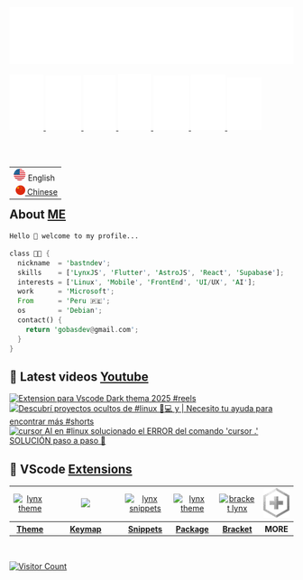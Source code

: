 <!-- Top [Presentation] -->
<div style="display: flex; flex-direction: row; align-items: center; justify-content: center; gap: 0;" width="12%">

[![Facebook](https://raw.githubusercontent.com/bastndev/bastndev/f10a98b7c018c62c066f439d57331cb99f843052/.github/assets/svg/on1.svg)](https://web.facebook.com/bastndev/)

[![Facebook](https://raw.githubusercontent.com/bastndev/bastndev/f10a98b7c018c62c066f439d57331cb99f843052/.github/assets/svg/on2.svg)](https://web.facebook.com/bastndev/)

[![Facebook](https://raw.githubusercontent.com/bastndev/bastndev/f10a98b7c018c62c066f439d57331cb99f843052/.github/assets/svg/on3.svg)](https://web.facebook.com/bastndev/)

[![Facebook](https://raw.githubusercontent.com/bastndev/bastndev/f10a98b7c018c62c066f439d57331cb99f843052/.github/assets/svg/on4.svg)](https://web.facebook.com/bastndev/)

[![Facebook](https://raw.githubusercontent.com/bastndev/bastndev/f10a98b7c018c62c066f439d57331cb99f843052/.github/assets/svg/on5.svg)](https://web.facebook.com/bastndev/)

[![Facebook](https://raw.githubusercontent.com/bastndev/bastndev/f10a98b7c018c62c066f439d57331cb99f843052/.github/assets/svg/on6.svg)](https://web.facebook.com/bastndev/)

[![Facebook](https://raw.githubusercontent.com/bastndev/bastndev/f10a98b7c018c62c066f439d57331cb99f843052/.github/assets/svg/on7.svg)](https://web.facebook.com/bastndev/)

[![Facebook](https://raw.githubusercontent.com/bastndev/bastndev/f10a98b7c018c62c066f439d57331cb99f843052/.github/assets/svg/on8.svg)](https://web.facebook.com/bastndev/)

</div>

  <a href="https://youtube.com/@bastndev?sub_confirmation=1">
    <img src=".github/assets/svg/on2.svg" width="12%" alt="YouTube">
  </a>
  <a href="https://bsky.app/profile/bastndev.com">
    <img src=".github/assets/svg/on3.svg" width="12.5%" alt="Bluesky">
  </a>
  <a href="https://www.instagram.com/bastndev/">
    <img src=".github/assets/svg/on4.svg" width="11.5%" alt="Instagram">
  </a>
  <a href="https://www.linkedin.com/in/bastndev/">
    <img src=".github/assets/svg/on5.svg" width="11.5%" alt="LinkedIn">
  </a>
  <a href="https://x.com/bastndev">
    <img src=".github/assets/svg/on6.svg" width="12.5%" alt="X">
  </a>
  <a href="https://codepen.io/bastndev">
    <img src=".github/assets/svg/on7.svg" width="12%" alt="CodePen">
  </a>
  <a href="https://www.bastndev.com/">
    <img src=".github/assets/svg/on8.svg" width="12%" alt="Me">
  </a>

<!-- Flag US/CN -->
<table align="right">
  <tr>
  <P>ㅤ</P>
    <td>
      <img src=".github/assets/img/us_flag.png" alt="US flag" width="22px" /> English
    </td>
  </tr>
  <tr>
    <td>
      <span>­­ </span>
      <a href="https://github.com/bastndev">
        <img src=".github/assets/img/cn_flag.png" alt="CN flag" width="17px" /> Chinese
      </a>
    </td>
  </tr>
</table>

<!-- About ME -->

## About [ME](https://www.bastndev.com)

```py
Hello 👋 welcome to my profile...
```

```rs
class 🧑‍💻 {
  nickname  = 'bastndev';
  skills    = ['LynxJS', 'Flutter', 'AstroJS', 'React', 'Supabase'];
  interests = ['Linux', 'Mobile', 'FrontEnd', 'UI/UX', 'AI'];
  work      = 'Microsoft';
  From      = 'Peru 🇵🇪';
  os        = 'Debian';
  contact() {
    return 'gobasdev@gmail.com';
  }
}
```

<!-- Youtube channel -->

## 🔴 Latest videos [Youtube](https://youtube.com/@bastndev?sub_confirmation=1)

<!-- prettier-ignore-start -->
<!-- BEGIN YOUTUBE-CARDS -->
[![Extension para Vscode Dark thema 2025  #reels](https://ytcards.demolab.com/?id=h7F9kvvQOLw&title=Extension+para+Vscode+Dark+thema+2025++%23reels&lang=en&timestamp=1744517996&background_color=%230d1117&title_color=%23ffffff&stats_color=%23dedede&max_title_lines=2&width=278&border_radius=10&duration=38 "Extension para Vscode Dark thema 2025  #reels")](https://www.youtube.com/shorts/h7F9kvvQOLw)
[![Descubrí proyectos ocultos de #linux  🐧💻 y | Necesito tu ayuda para encontrar más #shorts](https://ytcards.demolab.com/?id=_IAXOqjpmkQ&title=Descubr%C3%AD+proyectos+ocultos+de+%23linux++%F0%9F%90%A7%F0%9F%92%BB+y+%7C+Necesito+tu+ayuda+para+encontrar+m%C3%A1s+%23shorts&lang=en&timestamp=1743826045&background_color=%230d1117&title_color=%23ffffff&stats_color=%23dedede&max_title_lines=2&width=278&border_radius=10&duration=60 "Descubrí proyectos ocultos de #linux  🐧💻 y | Necesito tu ayuda para encontrar más #shorts")](https://www.youtube.com/shorts/_IAXOqjpmkQ)
[![cursor AI en #linux solucionado el ERROR del comando 'cursor .' SOLUCIÓN paso a paso 💪](https://ytcards.demolab.com/?id=WWU3C3m-pGQ&title=cursor+AI+en+%23linux+solucionado+el+ERROR+del+comando+%27cursor+.%27+SOLUCI%C3%93N+paso+a+paso+%F0%9F%92%AA&lang=en&timestamp=1741627493&background_color=%230d1117&title_color=%23ffffff&stats_color=%23dedede&max_title_lines=2&width=278&border_radius=10&duration=67 "cursor AI en #linux solucionado el ERROR del comando 'cursor .' SOLUCIÓN paso a paso 💪")](https://www.youtube.com/shorts/WWU3C3m-pGQ)
<!-- END YOUTUBE-CARDS -->
<!-- prettier-ignore-end -->

<!-- Vscode extensions -->

## 🔵 VScode [Extensions](https://marketplace.visualstudio.com/publishers/bastndev)

<table align="center" width="100%" style="table-layout: fixed">
  <tr align="center">
    <td>
      <a href="https://marketplace.visualstudio.com/items?itemName=bastndev.lynx-theme" target="_blank" rel="noreferrer">
        <img src="https://bastndev.gallerycdn.vsassets.io/extensions/bastndev/lynx-theme/0.1.0/1743798452081/Microsoft.VisualStudio.Services.Icons.Default" alt="lynx theme" width="70"/>
      </a>
    </td>
    <td width="111px">
      <a href="https://marketplace.visualstudio.com/items?itemName=bastndev.lynx-keymap" target="_blank" rel="noreferrer">
        <img src="https://bastndev.gallerycdn.vsassets.io/extensions/bastndev/lynx-keymap/0.5.8/1745020090989/Microsoft.VisualStudio.Services.Icons.Default" width="70" />
      </a>
    </td>
    <td>
      <a href="https://marketplace.visualstudio.com/items?itemName=bastndev.lynx-js-snippets" target="_blank" rel="noreferrer">
        <img src="https://bastndev.gallerycdn.vsassets.io/extensions/bastndev/lynx-js-snippets/0.2.0/1745166683713/Microsoft.VisualStudio.Services.Icons.Default" alt="lynx snippets" width="70" />
      </a>
    </td>
    <td>
      <a href="https://marketplace.visualstudio.com/items?itemName=bastndev.lynxjs-pack" target="_blank" rel="noreferrer">
        <img src="https://bastndev.gallerycdn.vsassets.io/extensions/bastndev/lynxjs-pack/0.1.0/1745191579610/Microsoft.VisualStudio.Services.Icons.Default" alt="lynx theme" width="70" />
      </a>
    </td>
    <td>
      <a href="https://marketplace.visualstudio.com/items?itemName=bastndev.bracket-lynx" target="_blank" rel="noreferrer">
        <img src="https://bastndev.gallerycdn.vsassets.io/extensions/bastndev/bracket-lynx/0.3.2/1750119273143/Microsoft.VisualStudio.Services.Icons.Default" alt="bracket lynx" width="60" />
      </a>
    </td>
    <td>
      <a href="https://t.me/lynxjs_es" target="_blank" rel="noreferrer">
        <img src="https://raw.githubusercontent.com/bastndev/bastndev/refs/heads/main/.github/assets/img/more.webp" alt="lynx theme" width="60" />
      </a>
    </td>
  </tr>
  <tr align="center">
    <th><a href="https://github.com/bastndev/Lynx-Theme">Theme</a></th>
    <th><a href="https://github.com/bastndev/Lynx-Keymap">Keymap</a></th>
    <th><a href="https://github.com/bastndev/Lynx-js-Snippets">Snippets</a></th>
    <th><a href="https://github.com/bastndev/LynxJs-Packge">Package</a></th>
    <th><a href="https://github.com/bastndev/Bracket-Lynx">Bracket</a></th>
    <th>MORE</th>
  </tr>
</table>

<br/>

<!-- Visitor counter -->
<p align="center" style="display: flex; align-items: center; gap: 10px;">
  <a href="https://codepen.io/bastndev" rel="noopener noreferrer">
    <img src="https://profile-counter.glitch.me/{bastndev}/count.svg" alt="Visitor Count" title="GitHub 😼" />
  </a>
</p>
